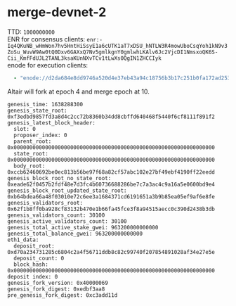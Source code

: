 # merge-devnet-2
TTD: `1000000000`  
ENR for consensus clients: `enr:-Iq4QKuNB_wHmWon7hv5HntHiSsyE1a6cUTK1aT7xDSU_hNTLW3R4mowUboCsqYoh1kN9v3ZoSu_WuvW9Aw0tQ0Dxv6GAXxQ7Nv5gmlkgnY0gmlwhLKAlv6Jc2VjcDI1NmsxoQK6S-Cii_KmfFdUJL2TANL3ksaKUnNXvTCv1tLwXs0QgIN1ZHCCIyk`    
enode for execution clients:
```yaml
  - "enode://d2da684e8dd9746a520d4e37eb43a94c18756b3b17c251b0fa172ad253a07b26d6bf4b0ec09025ea2d4f6e607df7a2e7f96b57d03bed3dcca38198eb53981a0e@137.184.104.103:30303"
```

Altair will fork at epoch 4 and merge epoch at 10.
```
genesis_time: 1638288300
genesis_state_root: 0xf3edbd9857fd3a8d4c2cc72b8360b34dd8cbffd640468f5440f6cf8111f891f2
genesis_latest_block_header:
  slot: 0
  proposer_index: 0
  parent_root: 0x0000000000000000000000000000000000000000000000000000000000000000
  state_root: 0x0000000000000000000000000000000000000000000000000000000000000000
  body_root: 0xccb62460692be0ec813b56be97f68a82cf57abc102e27bf49ebf4190ff22eedd
genesis_block_root_no_state_root: 0xeade62f0457b2fdf48e7d3fc4b60736688286be7c7a3ac4c9a16a5e0600bd9e4
genesis_block_root_updated_state_root: 0xb64bdea66a48f03010e72c6ee3a1684371cd6191651a3b9b85ea05ef9af6e8fe
genesis_validators_root: 0x62f1b8ff0ba928cf83132b470e1b66fa45fce3f8a94515aecc0c390d2438b3db
genesis_validators_count: 30100
genesis_active_validators_count: 30100
genesis_total_active_stake_gwei: 963200000000000
genesis_total_balance_gwei: 963200000000000
eth1_data:
  deposit_root: 0xd70a234731285c6804c2a4f56711ddb8c82c99740f207854891028af34e27e5e
  deposit_count: 0
  block_hash: 0x0000000000000000000000000000000000000000000000000000000000000000
deposit index: 0
genesis_fork_version: 0x40000069
genesis_fork_digest: 0xedbf3aa8
pre_genesis_fork_digest: 0xc3add11d
```
